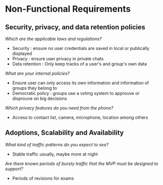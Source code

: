 # Non-Functional Requirements

## Security, privacy, and data retention policies

*Which are the applicable laws and regulations?*

- Security : ensure no user credentials are saved in local or publically displayed
- Privacy : ensure user privacy in private chats
- Data retention : Only keep tracks of a user's and group's own data

*What are your internal policies?*

- Ensure user can only access its own information and information of groups they belong to
- Democratic policy : groups use a voting system to approuve or disprouve on big decisions

*Which privacy features do you need from the phone?*

- Access to contact list, camera, microphone, location among others

## Adoptions, Scalability and Availability

*What kind of traffic patterns do you expect to see?*

- Stable traffic usually, maybe more at night

*Are there known periods of bursty traffic that the MVP must be designed to support?*

- Periods of revisions for exams 